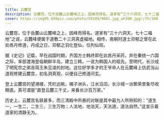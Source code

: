 ```yaml
---
title: 云麓宫
description: 云麓宫，位于岳麓山云麓峰之上，因峰而得名。道家有“三十六洞天，七十二福地”之说，云麓峰便属于道教二十三洞真虚福地。相传，南朝时道士邓郁之曾在此处炼丹修道，丹成之日，邓郁之羽化登仙，位列仙班。
cover: https://img95.699pic.com/photo/50109/9661.jpg_wh300.jpg!/fh/300
---
```

云麓宫，位于岳麓山云麓峰之上，因峰而得名。道家有“三十六洞天，七十二福地”之说，云麓峰便属于道教二十三洞真虚福地。相传，南朝时道士邓郁之曾在此处炼丹修道，丹成之日，邓郁之羽化登仙，位列仙班。

据《史记》记载，早在战国时期，齐国方士韩终即在此炼丹采药，并在秦统一六国之际，率部渡海登临朝鲜半岛，建立三韩，一说为韩国人的祖先。至明代，长沙成了明宪宗之弟吉简王朱见浚的封地。这位好学多才的王爷命人在云麓峰上仿武当山道观修建云麓宫，初名洞真观，以便自己修道问玄。

登上云麓宫的望湘楼，凭栏远眺，橘子洲头，江水滔滔，长沙城一派繁荣景象尽收眼底。真可谓是“直登云麓三千丈，来看长沙百万家。”

历史上，云麓宫名联甚多，而三清殿中所悬的对联是其中最为人所熟知的：“道生一，一生二，二生三，三生万物；人法地，地法天，天法道，道法自然。”这宣示着道家的清静无为。